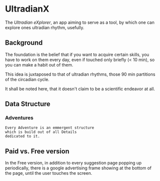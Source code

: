 # UltradianX

The _Ultradian eXplorer_, 
    an app aiming to serve as a tool, 
    by which one can explore ones ultradian rhythm, usefully.


## Background

The foundation is the belief 
    that if you want to acquire certain skills, 
    you have to work on them every day,
    even if touched only briefly  (< 10 min), 
    so you can make a habit out of them. 

This idea is juxtaposed to that of ultradian rhythms, 
    those 90 min partitions of the circadian cycle. 

It shall be noted here, 
    that it doesn't claim to be a scientific endeavor at all.





## Data Structure

### Adventures 

    Every Adventure is an emmergent structure 
    which is build out of all Details 
    dedicated to it.   






## Paid vs. Free version

In the Free version, in addition to every suggestion page popping up periodically, 
there is a google advertising frame showing at the bottom of the page, 
until the user touches the screen.







